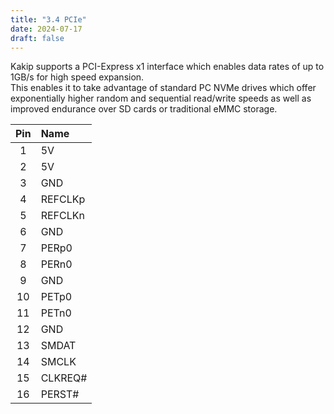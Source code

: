 ```yaml
---
title: "3.4 PCIe"
date: 2024-07-17
draft: false
---
```


Kakip supports a PCI-Express x1 interface which enables data rates of up to 1GB/s for high speed expansion.  
This enables it to take advantage of standard PC NVMe drives which offer exponentially higher random and sequential read/write speeds as well as improved endurance over SD cards or traditional eMMC storage.

|Pin|Name|
|:---:|:---|
|1|5V|
|2|5V|
|3|GND|
|4|REFCLKp|
|5|REFCLKn|
|6|GND|
|7|PERp0|
|8|PERn0|
|9|GND|
|10|PETp0|
|11|PETn0|
|12|GND|
|13|SMDAT|
|14|SMCLK|
|15|CLKREQ#|
|16|PERST#|


